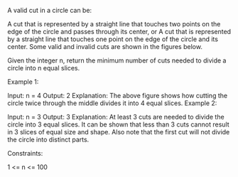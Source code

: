 A valid cut in a circle can be:

A cut that is represented by a straight line that touches two points on the edge of the circle and passes through its center, or
A cut that is represented by a straight line that touches one point on the edge of the circle and its center.
Some valid and invalid cuts are shown in the figures below.


Given the integer n, return the minimum number of cuts needed to divide a circle into n equal slices.

 

Example 1:


Input: n = 4
Output: 2
Explanation: 
The above figure shows how cutting the circle twice through the middle divides it into 4 equal slices.
Example 2:


Input: n = 3
Output: 3
Explanation:
At least 3 cuts are needed to divide the circle into 3 equal slices. 
It can be shown that less than 3 cuts cannot result in 3 slices of equal size and shape.
Also note that the first cut will not divide the circle into distinct parts.
 

Constraints:

1 <= n <= 100
